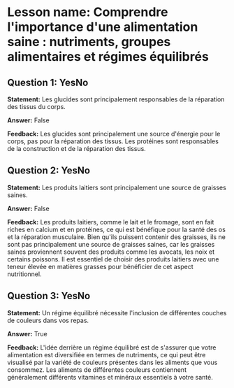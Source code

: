 # Lesson name: Comprendre l'importance d'une alimentation saine : nutriments, groupes alimentaires et régimes équilibrés

## Question 1: YesNo

**Statement:** Les glucides sont principalement responsables de la réparation des tissus du corps.

**Answer:** False

**Feedback:**
Les glucides sont principalement une source d'énergie pour le corps, pas pour la réparation des tissus. Les protéines sont responsables de la construction et de la réparation des tissus.


## Question 2: YesNo

**Statement:** Les produits laitiers sont principalement une source de graisses saines.

**Answer:** False

**Feedback:**
Les produits laitiers, comme le lait et le fromage, sont en fait riches en calcium et en protéines, ce qui est bénéfique pour la santé des os et la réparation musculaire. Bien qu'ils puissent contenir des graisses, ils ne sont pas principalement une source de graisses saines, car les graisses saines proviennent souvent des produits comme les avocats, les noix et certains poissons. Il est essentiel de choisir des produits laitiers avec une teneur élevée en matières grasses pour bénéficier de cet aspect nutritionnel.


## Question 3: YesNo

**Statement:** Un régime équilibré nécessite l'inclusion de différentes couches de couleurs dans vos repas.

**Answer:** True

**Feedback:**
L'idée derrière un régime équilibré est de s'assurer que votre alimentation est diversifiée en termes de nutriments, ce qui peut être visualisé par la variété de couleurs présentes dans les aliments que vous consommez. Les aliments de différentes couleurs contiennent généralement différents vitamines et minéraux essentiels à votre santé.

